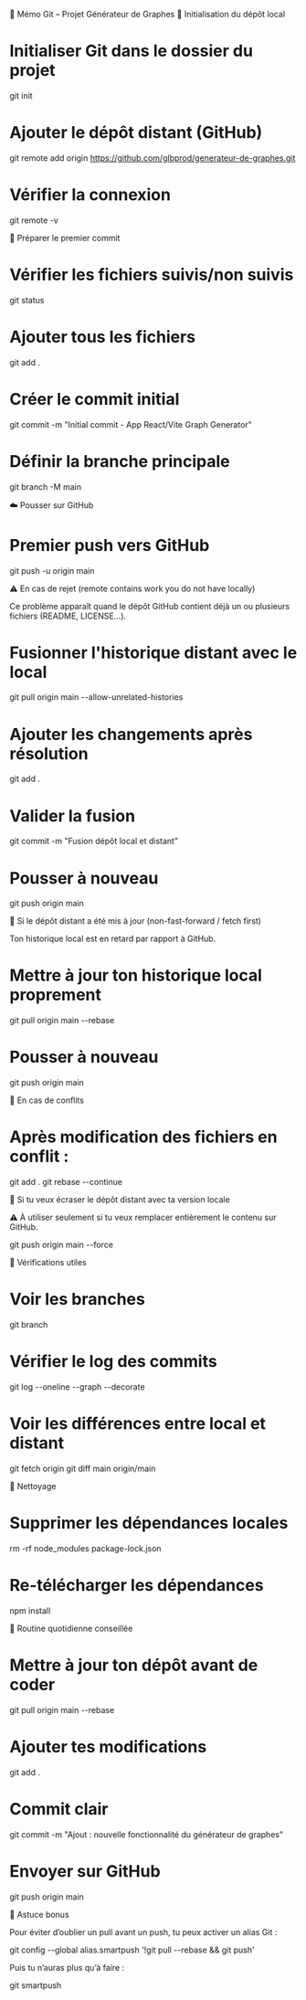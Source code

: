 🧭 Mémo Git – Projet Générateur de Graphes
🚀 Initialisation du dépôt local
# Initialiser Git dans le dossier du projet
git init

# Ajouter le dépôt distant (GitHub)
git remote add origin https://github.com/glbprod/generateur-de-graphes.git

# Vérifier la connexion
git remote -v

🧱 Préparer le premier commit
# Vérifier les fichiers suivis/non suivis
git status

# Ajouter tous les fichiers
git add .

# Créer le commit initial
git commit -m "Initial commit - App React/Vite Graph Generator"

# Définir la branche principale
git branch -M main

☁️ Pousser sur GitHub
# Premier push vers GitHub
git push -u origin main

⚠️ En cas de rejet (remote contains work you do not have locally)

Ce problème apparaît quand le dépôt GitHub contient déjà un ou plusieurs fichiers (README, LICENSE…).

# Fusionner l'historique distant avec le local
git pull origin main --allow-unrelated-histories

# Ajouter les changements après résolution
git add .

# Valider la fusion
git commit -m "Fusion dépôt local et distant"

# Pousser à nouveau
git push origin main

🔄 Si le dépôt distant a été mis à jour (non-fast-forward / fetch first)

Ton historique local est en retard par rapport à GitHub.

# Mettre à jour ton historique local proprement
git pull origin main --rebase

# Pousser à nouveau
git push origin main

🔧 En cas de conflits
# Après modification des fichiers en conflit :
git add .
git rebase --continue

🧨 Si tu veux écraser le dépôt distant avec ta version locale

⚠️ À utiliser seulement si tu veux remplacer entièrement le contenu sur GitHub.

git push origin main --force

🧩 Vérifications utiles
# Voir les branches
git branch

# Vérifier le log des commits
git log --oneline --graph --decorate

# Voir les différences entre local et distant
git fetch origin
git diff main origin/main

🧹 Nettoyage
# Supprimer les dépendances locales
rm -rf node_modules package-lock.json

# Re-télécharger les dépendances
npm install

🔁 Routine quotidienne conseillée
# Mettre à jour ton dépôt avant de coder
git pull origin main --rebase

# Ajouter tes modifications
git add .

# Commit clair
git commit -m "Ajout : nouvelle fonctionnalité du générateur de graphes"

# Envoyer sur GitHub
git push origin main

🧠 Astuce bonus

Pour éviter d’oublier un pull avant un push, tu peux activer un alias Git :

git config --global alias.smartpush '!git pull --rebase && git push'


Puis tu n’auras plus qu’à faire :

git smartpush

